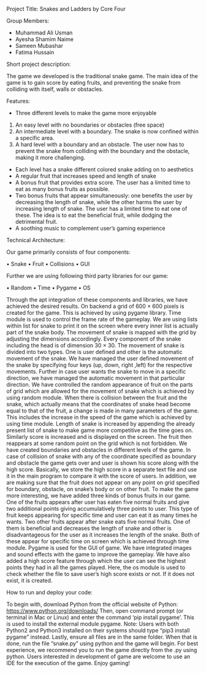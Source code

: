 Project Title:   Snakes and Ladders by Core Four

Group Members:

-	Muhammad Ali Usman
-	Ayesha Shamim Naime
-	Sameen Mubashar 
-	Fatima Hussain

Short project description:

The game we developed is the traditional snake game. The main idea of the game is to gain score by eating fruits, and preventing the snake from colliding with itself, walls or obstacles.

Features:

-	Three different levels to make the game more enjoyable
1.	An easy level with no boundaries or obstacles (free space)
2.	An intermediate level with a boundary. The snake is now confined within a specific area.
3.	A hard level with a boundary and an obstacle. The user now has to prevent the snake from colliding with the boundary and the obstacle, making it more challenging.
-	Each level has a snake different colored snake adding on to aesthetics
-	A regular fruit that increases speed and length of snake
-	A bonus fruit that provides extra score. The user has a limited time to eat as many bonus fruits as possible. 
-	Two bonus fruits that appear simultaneously: one benefits the user by decreasing the length of snake, while the other harms the user by increasing length of snake. The user has a limited time to eat one of these. The idea is to eat the beneficial fruit, while dodging the detrimental fruit.
-	A soothing music to complement user’s gaming experience

Technical Architecture:

Our game primarily consists of four components:

•	Snake
•	Fruit
•	Collisions
•	GUI

Further we are using following third party libraries for our game:

•	Random
•	Time
•	Pygame
•	OS

Through the apt integration of these components and libraries, we have achieved the desired results. On backend a grid of 600 × 600 pixels is created for the game. This is achieved by using pygame library. Time module is used to control the frame rate of the gameplay. We are using lists within list for snake to print it on the screen where every inner list is actually part of the snake body. The movement of snake is mapped with the grid by adjusting the dimensions accordingly. Every component of the snake including the head is of dimension 30 × 30. The movement of snake is divided into two types. One is user defined and other is the automatic movement of the snake. We have managed the user defined movement of the snake by specifying four keys (up, down, right ,left) for the respective movements. Further in case user wants the snake to move in a specific direction, we have managed the automatic movement in that particular direction. We have controlled the random appearance of fruit on the parts of grid which are allowed for the movement of snake which is achieved by using random module. When there is collision between the fruit and the snake, which actually means that the coordinates of snake head become equal to that of the fruit, a change is made in many parameters of the game. This includes the increase in the speed of the game which is achieved by using time module. Length of snake is increased by appending the already present list of snake to make game more competitive as the time goes on. Similarly score is increased and is displayed on the screen. The fruit then reappears at some random point on the grid which is not forbidden. We have created boundaries and obstacles in different levels of the game. In case of collision of snake with any of the coordinate specified as boundary and obstacle the game gets over and user is shown his score along with the high score. Basically, we store the high score in a separate text file and use it in the main program to compare it with the score of users. In addition, we are making sure that the fruit does not appear on any point on grid specified for boundary, obstacle, on snake’s body or on other fruit. To make the game more interesting, we have added three kinds of bonus fruits in our game. One of the fruits appears after user has eaten five normal fruits and give two additional points giving accumulatively three points to user. This type of fruit keeps appearing for specific time and user can eat it as many times he wants. Two other fruits appear after snake eats five normal fruits. One of them is beneficial and decreases the length of snake and other is disadvantageous for the user as it increases the length of the snake. Both of these appear for specific time on screen which is achieved through time module. Pygame is used for the GUI of game. We have integrated images and sound effects with the game to improve the gameplay. We have also added a high score feature through which the user can see the highest points they had in all the games played. Here, the os module is used to check whether the file to save user’s high score exists or not. If it does not exist, it is created.


How to run and deploy your code:

To begin with, download Python from the official website of Python: https://www.python.org/downloads/ 
Then, open command prompt (or terminal in Mac or Linux) and enter the command ‘pip install pygame’. This is used to install the external module pygame.
Note: Users with both Python2 and Python3 installed on their systems should type “pip3 install pygame” instead. 
Lastly, ensure all files are in the same folder. When that is done, run the file “snake.py” using python and the game will begin. For best experience, we recommend you to run the game directly from the .py using python. Users interested in development of game are welcome to use an IDE for the execution of the game. Enjoy gaming!
